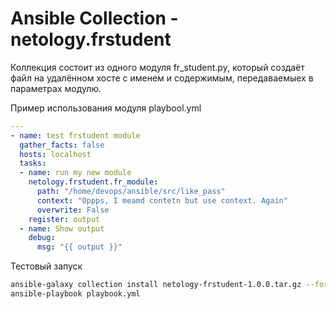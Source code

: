 # Ansible Collection - netology.frstudent

Коллекция состоит из одного модуля fr_student.py, который создаёт файл на удалённом хосте с именем и содержимым, 
передаваемыех в параметрах модулю.

Пример использования модуля playbool.yml

```yaml
---
- name: test frstudent module
  gather_facts: false
  hosts: localhost
  tasks:
  - name: run my new module
    netology.frstudent.fr_module:
      path: "/home/devops/ansible/src/like_pass"
      context: "Oppps, I meamd contetn but use context. Again"
      overwrite: False
    register: output
  - name: Show output
    debug:
      msg: "{{ output }}"
```

Тестовый запуск
```bash
ansible-galaxy collection install netology-frstudent-1.0.0.tar.gz --force
ansible-playbook playbook.yml
```

